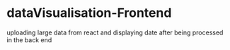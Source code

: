 # dataVisualisation-Frontend
uploading large data from react and displaying date after being processed in the back end 
